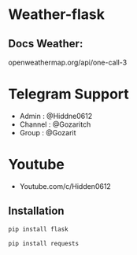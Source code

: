 # Weather-flask

## Docs Weather:
openweathermap.org/api/one-call-3

# Telegram Support 
* Admin : @Hiddne0612
* Channel : @Gozaritch
* Group : @Gozarit

# Youtube
* Youtube.com/c/Hidden0612

## Installation
```sh
pip install flask
```
```sh
pip install requests
```
